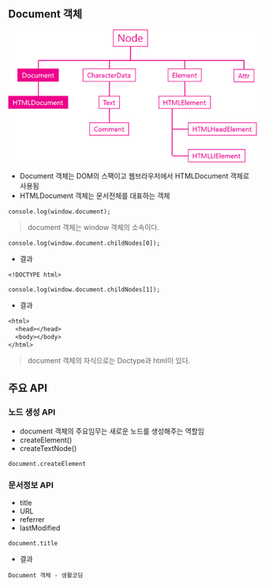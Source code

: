 ## Document 객체

![Document](images/jsw11.png)

- Document 객체는 DOM의 스팩이고 웹브라우저에서 HTMLDocument 객체로 사용됨
- HTMLDocument 객체는 문서전체를 대표하는 객체
```
console.log(window.document);
```
> document 객체는 window 객체의 소속이다.
```
console.log(window.document.childNodes[0]);
```
- 결과
```
<!DOCTYPE html>
```
```
console.log(window.document.childNodes[1]);
```
- 결과
```
<html>
  <head></head>
  <body></body>
</html>
```
> document 객체의 자식으로는 Doctype과 html이 있다.


## 주요 API
### 노드 생성 API
- document 객체의 주요임무는 새로운 노드를 생성해주는 역할임
- createElement()
- createTextNode()
```
document.createElement
```

### 문서정보 API
- title
- URL
- referrer
- lastModified
```
document.title
```
- 결과
```
Document 객체 - 생활코딩
```
